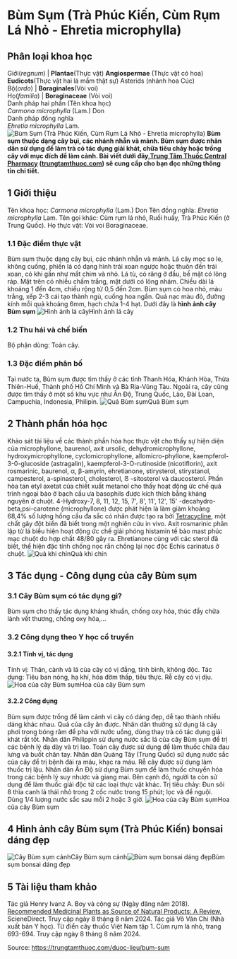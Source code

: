 # Bùm Sụm (Trà Phúc Kiến, Cùm Rụm Lá Nhỏ - Ehretia microphylla)

Phân loại khoa học  
---  
Giới(_regnum_) |  **Plantae**(Thực vật) **Angiospermae** (Thực vật có hoa) **Eudicots**(Thực vật hai lá mầm thật sự) Asterids (nhánh hoa Cúc)  
Bộ(_ordo_) | **Boraginales**(Vòi voi)  
Họ(_familia_) | **Boraginaceae** (Vòi voi)  
Danh pháp hai phần (Tên khoa học)  
_Carmona microphylla_ (Lam.) Don  
Danh pháp đồng nghĩa  
_Ehretia microphylla_ Lam.  
![Bùm Sụm \(Trà Phúc Kiến, Cùm Rụm Lá Nhỏ - Ehretia microphylla\)](https://trungtamthuoc.com/images/others/bum-sum-6-4280.jpg)
**Bùm sụm thuộc dạng cây bụi, các nhánh nhẵn và mảnh. Bùm sụm được nhân dân sử dụng để làm trà có tác dụng giải khát, chữa tiêu chảy hoặc trồng cây với mục đích để làm cảnh. Bài viết dưới đây,[Trung Tâm Thuốc Central Pharmacy](https://trungtamthuoc.com/ "Trung Tâm Thuốc Central Pharmacy") ([trungtamthuoc.com](https://trungtamthuoc.com/ "trungtamthuoc.com")) sẽ cung cấp cho bạn đọc những thông tin chi tiết.**
##  1 Giới thiệu
Tên khoa học: _Carmona microphylla_ (Lam.) Don
Tên đồng nghĩa: _Ehretia microphylla_ Lam.
Tên gọi khác: Cùm rụm lá nhỏ, Ruối huầy, Trà Phúc Kiến (ở Trung Quốc).
Họ thực vật: Vòi voi Boraginaceae.
### 1.1 Đặc điểm thực vật
Bùm sụm thuộc dạng cây bụi, các nhánh nhẵn và mảnh. 
Lá cây mọc so le, không cuống, phiến lá có dạng hình trái xoan ngược hoặc thuôn đến trái xoan, có khi gần như mắt chim và nhỏ. Lá tù, có răng ở đầu, bề mặt có lông ráp. Mặt trên có nhiều chấm trắng, mặt dưới có lông nhám. Chiều dài lá khoảng 1 đến 4cm, chiều rộng từ 0,5 đến 2cm.
Bùm sụm có hoa nhỏ, màu trắng, xếp 2-3 cái tạo thành ngù, cuống hoa ngắn.
Quả nạc màu đỏ, đường kính mỗi quả khoảng 6mm, hạch chứa 1-4 hạt.
Dưới đây là **hình ảnh cây Bùm sụm**
![Hình ảnh lá cây](https://trungtamthuoc.com/images/item/bum-sum.jpg)Hình ảnh lá cây
### 1.2 Thu hái và chế biến
Bộ phận dùng: Toàn cây.
### 1.3 Đặc điểm phân bố
Tại nước ta, Bùm sụm được tìm thấy ở các tỉnh Thanh Hóa, Khánh Hòa, Thừa Thiên-Huế, Thành phố Hồ Chí Minh và Bà Rịa-Vũng Tàu.
Ngoài ra, cây cũng được tìm thấy ở một số khu vực như Ấn Độ, Trung Quốc, Lào, Đài Loan, Campuchia, Indonesia, Philipin.
![Quả Bùm sụm](https://trungtamthuoc.com/images/item/bum-sum-0.jpg)Quả Bùm sụm
##  2 Thành phần hóa học
Khảo sát tài liệu về các thành phần hóa học thực vật cho thấy sự hiện diện của microphyllone, baurenol, axit ursolic, dehydromicrophyllone, hydroxymicrophyllone, cyclomicrophyllone, allomicro-phyllone, kaempferol-3-0-glucoside (astragalin), kaempferol-3-O-rutinoside (nicotiflorin), axit rosmarinic, baurenol, α, β-amyrin, ehretianone, stirysterol, stirystanol, campesterol, a-spinasterol, cholesterol, ẞ -sitosterol và daucosterol.
Phần hòa tan etyl axetat của chiết xuất metanol cho thấy hoạt động ức chế quá trình ngoại bào ở bạch cầu ưa basophils được kích thích bằng kháng nguyên ở chuột. 4-Hydroxy-7, 8, 11, 12, 15, 7', 8', 11', 12', 15' -decahydro-beta,psi-carotene (microphyllone) được phát hiện là làm giảm khoảng 68,4% số lượng hồng cầu đa sắc có nhân được tạo ra bởi [Tetracycline](https://trungtamthuoc.com/hoat-chat/tetracycline "Tetracycline"), một chất gây đột biến đã biết trong một nghiên cứu in vivo. Axit rosmarinic phân lập từ lá biểu hiện hoạt động ức chế giải phóng histamin tế bào mast phúc mạc chuột do hợp chất 48/80 gây ra.
Ehretianone cùng với các sterol đã biết, thể hiện đặc tính chống nọc rắn chống lại nọc độc Echis carinatus ở chuột.
![Quả khi chín](https://trungtamthuoc.com/images/item/bum-sum-1.jpg)Quả khi chín
##  3 Tác dụng - Công dụng của cây Bùm sụm
### 3.1 Cây Bùm sụm có tác dụng gì?
Bùm sụm cho thấy tác dụng kháng khuẩn, chống oxy hóa, thúc đẩy chữa lành vết thương, chống oxy hóa,...
### 3.2 Công dụng theo Y học cổ truyền
#### 3.2.1 Tính vị, tác dụng
Tính vị: Thân, cành và lá của cây có vị đắng, tính bình, không độc.
Tác dụng: Tiêu ban nóng, hạ khí, hóa đờm thấp, tiêu thực.
Rễ cây có vị dịu.
![Hoa của cây Bùm sụm](https://trungtamthuoc.com/images/item/bum-sum-2.jpg)Hoa của cây Bùm sụm
#### 3.2.2 Công dụng
Bùm sụm được trồng để làm cảnh vì cây có dáng đẹp, dễ tạo thành nhiều dáng khác nhau. Quả của cây ăn được. Nhân dân thường sử dụng lá cây phơi trong bóng râm để pha với nước uống, dùng thay trà có tác dụng giải khát rất tốt.
Nhân dân Philippin sử dụng nước sắc lá của cây Bùm sụm để trị các bệnh lý dạ dày và trị lao. Toàn cây được sử dụng để làm thuốc chữa đau lưng và buốt chân tay.
Nhân dân Quảng Tây (Trung Quốc) sử dụng nước sắc của cây để trị bệnh đái ra máu, khạc ra máu. Rễ cây được sử dụng làm thuốc trị lậu.
Nhân dân Ấn Độ sử dụng Bùm sụm để làm thuốc chuyển hóa trong các bệnh lý suy nhược và giang mai. Bên cạnh đó, người ta còn sử dụng để làm thuốc giải độc từ các loại thực vật khác.
Trị tiêu chảy: Đun sôi 8 thìa canh lá thái nhỏ trong 2 cốc nước trong 15 phút; lọc và để nguội. Dùng 1/4 lượng nước sắc sau mỗi 2 hoặc 3 giờ.
![Hoa của cây Bùm sụm](https://trungtamthuoc.com/images/item/bum-sum-3.jpg)Hoa của cây Bùm sụm
##  4 Hình ảnh cây Bùm sụm (Trà Phúc Kiến) bonsai dáng đẹp
![Cây Bùm sụm cảnh](https://trungtamthuoc.com/images/item/bum-sum-5.jpg)Cây Bùm sụm cảnh![Bùm sụm bonsai dáng đẹp](https://trungtamthuoc.com/images/item/bum-sum-4.jpg)Bùm sụm bonsai dáng đẹp
##  5 Tài liệu tham khảo
Tác giả Henry Ivanz A. Boy và cộng sự (Ngày đăng năm 2018). [Recommended Medicinal Plants as Source of Natural Products: A Review](https://www.sciencedirect.com/science/article/pii/S2589377719300187), ScieneDirect. Truy cập ngày 8 tháng 8 năm 2024.
Tác giả Võ Văn Chi (Nhà xuất bản Y học). Từ điển cây thuốc Việt Nam tập 1. Cùm rụm lá nhỏ, trang 693-694. Truy cập ngày 8 tháng 8 năm 2024.


Source: https://trungtamthuoc.com/duoc-lieu/bum-sum